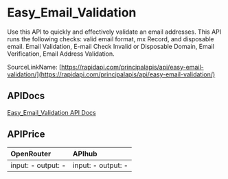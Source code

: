 # Easy_Email_Validation

Use this API to quickly and effectively validate an email addresses. This API runs the following checks: valid email format, mx Record, and disposable email.  Email Validation, E-mail Check Invalid or Disposable Domain, Email Verification, Email Address Validation.  

SourceLinkName: [https://rapidapi.com/principalapis/api/easy-email-validation/](https://rapidapi.com/principalapis/api/easy-email-validation/)

## APIDocs

[Easy_Email_Validation API Docs](../apis/Easy_Email_Validation.md)

## APIPrice

| OpenRouter | APIhub |
|:---|:---|
| input: - output: - | input: - output: - |
